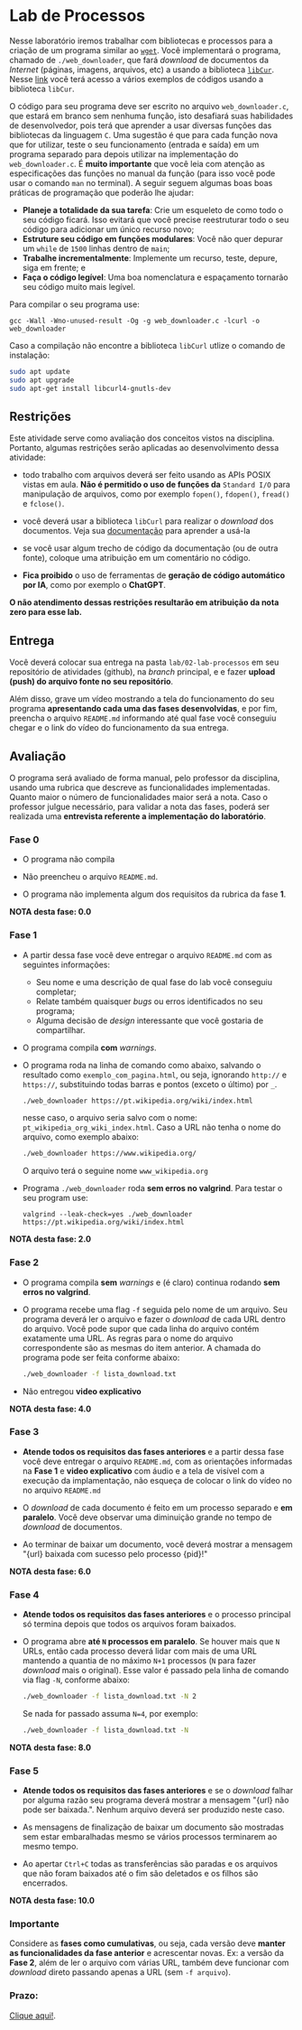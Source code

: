 # Lab de Processos

Nesse laboratório iremos trabalhar com bibliotecas e processos para a criação de um programa similar ao [`wget`](https://www.gnu.org/software/wget/). Você implementará o programa, chamado de `./web_downloader`, que fará *download* de documentos da *Internet* (páginas, imagens, arquivos, etc) a usando a biblioteca [`libCur`](https://curl.se/libcurl/c/allfuncs.html). Nesse [link](https://curl.se/libcurl/c/example.html) você terá acesso a vários exemplos de códigos usando a biblioteca `libCur`. 

O código para seu programa deve ser escrito no arquivo `web_downloader.c`, que estará em branco sem nenhuma função, isto desafiará suas habilidades de desenvolvedor, pois terá que aprender a usar diversas funções das bibliotecas da linguagem `C`. 
Uma sugestão é que para cada função nova que for utilizar, teste o seu funcionamento (entrada e saída) em um programa separado para depois utilizar na implementação do `web_downloader.c`.
É **muito importante** que você leia com atenção as especificações das funções no manual da função (para isso você pode usar o comando `man` no terminal). A seguir seguem algumas boas boas práticas de programação que poderão lhe ajudar:

+ **Planeje a totalidade da sua tarefa**: Crie um esqueleto de como todo o seu código ficará. Isso evitará que você precise reestruturar todo o seu código para adicionar um único recurso novo;
+ **Estruture seu código em funções modulares**: Você não quer depurar um `while` de `1500` linhas dentro de `main`;
+ **Trabalhe incrementalmente**: Implemente um recurso, teste, depure, siga em frente; e
+ **Faça o código legível**: Uma boa nomenclatura e espaçamento tornarão seu código muito mais legível.

Para compilar o seu programa use:

```Shell
gcc -Wall -Wno-unused-result -Og -g web_downloader.c -lcurl -o web_downloader
```

Caso a compilação não encontre a biblioteca `libCurl` utlize o comando de instalação:
  
```sh
sudo apt update
sudo apt upgrade 
sudo apt-get install libcurl4-gnutls-dev
```

## Restrições

Este atividade serve como avaliação dos conceitos vistos na disciplina. Portanto, algumas restrições serão aplicadas ao desenvolvimento dessa atividade:

- todo trabalho com arquivos deverá ser feito usando as APIs POSIX vistas em aula. **Não é permitido o uso de funções da** `Standard I/O` para manipulação de arquivos, como por exemplo `fopen()`, `fdopen()`, `fread()` e `fclose()`. 

- você deverá usar a biblioteca `libCurl` para realizar o *download* dos documentos. Veja sua [documentação](https://curl.se/libcurl/c/libcurl-easy.html) para aprender a usá-la

- se você usar algum trecho de código da documentação (ou de outra fonte), coloque uma atribuição em um comentário no código.

- **Fica proibido** o uso de ferramentas de **geração de código automático por IA**, como por exemplo o **ChatGPT**.

**O não atendimento dessas restrições resultarão em atribuição da nota zero para esse lab.**

## Entrega

Você deverá colocar sua entrega na pasta `lab/02-lab-processos` em seu repositório de atividades (github), na *branch* principal, e e fazer **upload (push) do arquivo fonte no seu repositório**. 

Além disso, grave um vídeo mostrando a tela do funcionamento do seu programa **apresentando cada uma das fases desenvolvidas**, e por fim, preencha o arquivo `README.md` informando até qual fase você conseguiu chegar e o link do vídeo do funcionamento da sua entrega.

## Avaliação

O programa será avaliado de forma manual, pelo professor da disciplina, usando uma rubrica que descreve as funcionalidades implementadas. Quanto maior o número de funcionalidades maior será a nota. Caso o professor julgue necessário, para validar a nota das fases, poderá ser realizada uma **entrevista referente a implementação do laboratório**.


### **Fase 0**

- O programa não compila

- Não preencheu o arquivo `README.md`.

- O programa não implementa algum dos requisitos da rubrica da fase  **1**.

**NOTA desta fase: 0.0**

### **Fase 1**

- A partir dessa fase você deve entregar o arquivo `README.md` com as seguintes informações:
    - Seu nome e uma descrição de qual fase do lab você conseguiu completar;
    - Relate também quaisquer *bugs* ou erros identificados no seu programa;
    - Alguma decisão de *design* interessante que você gostaria de compartilhar.

- O programa compila **com** *warnings*.

- O programa roda na linha de comando como abaixo, salvando o resultado como `exemplo_com_pagina.html`, ou seja, ignorando `http://` e `https://`, substituindo todas barras e pontos (exceto o último) por `_`.

    ~~~sh
    ./web_downloader https://pt.wikipedia.org/wiki/index.html
    ~~~

    nesse caso, o arquivo seria salvo com o nome: `pt_wikipedia_org_wiki_index.html`. Caso a URL não tenha o nome do arquivo, como exemplo abaixo:

    ~~~sh
    ./web_downloader https://www.wikipedia.org/
    ~~~

    O arquivo terá o seguine nome `www_wikipedia.org`

- Programa `./web_downloader` roda **sem erros no valgrind**. Para testar o seu program use: 

    ```
    valgrind --leak-check=yes ./web_downloader https://pt.wikipedia.org/wiki/index.html
    ```

**NOTA desta fase: 2.0**

### **Fase 2**

- O programa compila **sem** *warnings* e (é claro) continua rodando **sem erros no valgrind**.

- O programa recebe uma flag `-f` seguida pelo nome de um arquivo. Seu programa deverá ler o arquivo e fazer o *download* de cada URL dentro do arquivo. Você pode supor que cada linha do arquivo contém exatamente uma URL. As regras para o nome do arquivo correspondente são as mesmas do item anterior. A chamada do programa pode ser feita conforme abaixo:

  ``` sh
  ./web_downloader -f lista_download.txt
  ```

- Não entregou **video explicativo**

**NOTA desta fase: 4.0**

### **Fase 3**

- **Atende todos os requisitos das fases anteriores** e a partir dessa fase você deve entregar o arquivo `README.md`, com as orientações informadas na **Fase 1** e **video explicativo** com áudio e a tela de visível com a execução da implamentação, não esqueça de colocar o link do vídeo no no arquivo `README.md`

- O *download* de cada documento é feito em um processo separado e **em paralelo**. Você deve observar uma diminuição grande no tempo de *download* de documentos.

- Ao terminar de baixar um documento, você deverá mostrar a mensagem "{url} baixada com sucesso pelo processo {pid}!"


**NOTA desta fase: 6.0**

### **Fase 4**

- **Atende todos os requisitos das fases anteriores** e o processo principal só termina depois que todos os arquivos foram baixados.

- O programa abre **até `N` processos em paralelo**. Se houver mais que `N` URLs, então cada processo deverá lidar com mais de uma URL mantendo a quantia de no máximo `N+1` processos (`N` para fazer *download* mais o original). Esse valor é passado pela linha de comando via flag `-N`, conforme abaixo: 

  ```sh
  ./web_downloader -f lista_download.txt -N 2
  ```

  Se nada for passado assuma `N=4`, por exemplo:

  ```sh
  ./web_downloader -f lista_download.txt -N
  ```
**NOTA desta fase: 8.0**

### **Fase 5**

- **Atende todos os requisitos das fases anteriores** e se o *download* falhar por alguma razão seu programa deverá mostrar a mensagem "{url} não pode ser baixada.". Nenhum arquivo deverá ser produzido neste caso.

- As mensagens de finalização de baixar um documento são mostradas sem estar embaralhadas mesmo se vários processos terminarem ao mesmo tempo.

- Ao apertar `Ctrl+C` todas as transferências são paradas e os arquivos que não foram baixados até o fim são deletados e os filhos são encerrados.

**NOTA desta fase: 10.0**

### Importante 

Considere as **fases como cumulativas**, ou seja, cada versão deve **manter as funcionalidades da fase anterior** e acrescentar novas. Ex: a versão da **Fase  2**, além de ler o arquivo com várias URL, também deve funcionar com *download* direto passando apenas a URL (sem `-f arquivo`).


### Prazo:

[Clique aqui!](../../entregas).